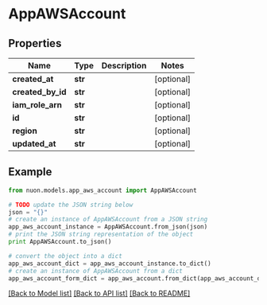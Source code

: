 # AppAWSAccount


## Properties

Name | Type | Description | Notes
------------ | ------------- | ------------- | -------------
**created_at** | **str** |  | [optional] 
**created_by_id** | **str** |  | [optional] 
**iam_role_arn** | **str** |  | [optional] 
**id** | **str** |  | [optional] 
**region** | **str** |  | [optional] 
**updated_at** | **str** |  | [optional] 

## Example

```python
from nuon.models.app_aws_account import AppAWSAccount

# TODO update the JSON string below
json = "{}"
# create an instance of AppAWSAccount from a JSON string
app_aws_account_instance = AppAWSAccount.from_json(json)
# print the JSON string representation of the object
print AppAWSAccount.to_json()

# convert the object into a dict
app_aws_account_dict = app_aws_account_instance.to_dict()
# create an instance of AppAWSAccount from a dict
app_aws_account_form_dict = app_aws_account.from_dict(app_aws_account_dict)
```
[[Back to Model list]](../README.md#documentation-for-models) [[Back to API list]](../README.md#documentation-for-api-endpoints) [[Back to README]](../README.md)


